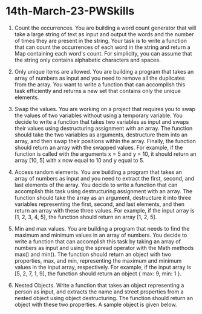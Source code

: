 # 14th-March-23-PWSkills

1. Count the occurrences.
You are building a word count generator that will take a large string of text as input and output the words and
the number of times they are present in the string. Your task is to write a function that can count the
occurrences of each word in the string and return a Map containing each word's count. For simplicity, you can
assume that the string only contains alphabetic characters and spaces.

2. Only unique items are allowed.
You are building a program that takes an array of numbers as input and you need to remove all the duplicates
from the array. You want to write a function that can accomplish this task efficiently and returns a new set that
contains only the unique elements.

3. Swap the values.
You are working on a project that requires you to swap the values of two variables without using a temporary
variable. You decide to write a function that takes two variables as input and swaps their values using
destructuring assignment with an array. The function should take the two variables as arguments, destructure
them into an array, and then swap their positions within the array. Finally, the function should return an array
with the swapped values. For example, if the function is called with the arguments x = 5 and y = 10, it should
return an array [10, 5] with x now equal to 10 and y equal to 5.

4. Access random elements.
You are building a program that takes an array of numbers as input and you need to extract the first, second,
and last elements of the array. You decide to write a function that can accomplish this task using destructuring
assignment with an array. The function should take the array as an argument, destructure it into three variables
representing the first, second, and last elements, and then return an array with these three values. For example,
if the input array is [1, 2, 3, 4, 5], the function should return an array [1, 2, 5].

5. Min and max values.
You are building a program that needs to find the maximum and minimum values in an array of numbers. You
decide to write a function that can accomplish this task by taking an array of numbers as input and using the
spread operator with the Math methods max() and min(). The function should return an object with two
properties, max, and min, representing the maximum and minimum values in the input array, respectively. For
example, if the input array is [5, 2, 7, 1, 9], the function should return an object { max: 9, min: 1 }.

6. Nested Objects.
Write a function that takes an object representing a person as input, and extracts the name and street
properties from a nested object using object destructuring. The function should return an object with these two
properties. A sample object is given below.
